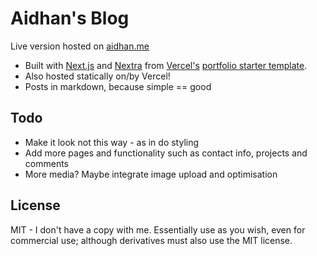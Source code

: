 # Aidhan's Blog
Live version hosted on [aidhan.me](https://aidhan.me/)

- Built with [Next.js](https://nextjs.org/) and [Nextra](https://nextra.vercel.app/) from [Vercel's](https://vercel.com/) [portfolio starter template](https://github.com/vercel/nextjs-portfolio-starter).
- Also hosted statically on/by Vercel!
- Posts in markdown, because simple == good

## Todo
- Make it look not this way - as in do styling
- Add more pages and functionality such as contact info, projects and comments
- More media? Maybe integrate image upload and optimisation

## License
MIT - I don't have a copy with me. Essentially use as you wish, even for commercial use; although derivatives must also use the MIT license.